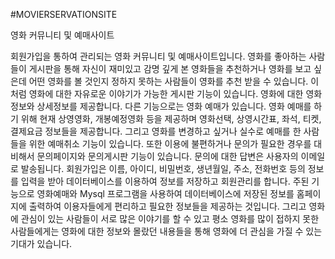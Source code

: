 #MOVIERSERVATIONSITE

영화 커뮤니티 및 예매사이트

회원가입을 통하여 관리되는 영화 커뮤니티 및 예매사이트입니다. 
영화를 좋아하는 사람들이 게시판을 통해 자신이 재미있고 감명 깊게 본 영화들을 추천하거나 영화를 보고 싶은데 어떤 영화를 볼 것인지 정하지 못하는 사람들이 영화를 추천 받을 수 있습니다. 
이처럼 영화에 대한 자유로운 이야기가 가능한 게시판 기능이 있습니다. 
영화에 대한 영화정보와 상세정보를 제공합니다.
다른 기능으로는 영화 예매가 있습니다. 
영화 예매를 하기 위해 현재 상영영화, 개봉예정영화 등을 제공하며 영화선택, 상영시간표, 좌석, 티켓, 결제요금 정보들을 제공합니다. 
그리고 영화를 변경하고 싶거나 실수로 예매를 한 사람들을 위한 예매취소 기능이 있습니다.
또한 이용에 불편하거나 문의가 필요한 경우를 대비해서 문의페이지와 문의게시판 기능이 있습니다. 문의에 대한 답변은 사용자의 이메일로 발송됩니다.
회원가입은 이름, 아이디, 비밀번호, 생년월일, 주소, 전화번호 등의 정보를 입력을 받아 데이터베이스를 이용하여 정보를 저장하고 회원관리를 합니다. 
주된 기능으로 영화예매와 Mysql 프로그램을 사용하여 데이터베이스에 저장된 정보를 홈페이지에 출력하여 이용자들에게 편리하고 필요한 정보들을 제공하는 것입니다. 
그리고 영화에 관심이 있는 사람들이 서로 많은 이야기를 할 수 있고 평소 영화를 많이 접하지 못한 사람들에게는 영화에 대한 정보와 몰랐던 내용들을 통해 영화에 더 관심을 가질 수 있는 기대가 있습니다.
